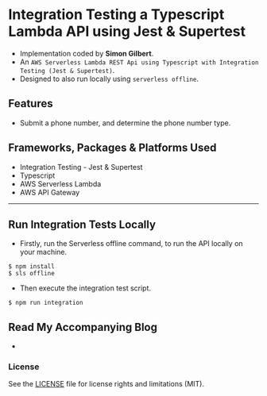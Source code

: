 # Integration Testing a Typescript Lambda API using Jest & Supertest

- Implementation coded by **Simon Gilbert**.
- An `AWS Serverless Lambda REST Api using Typescript with Integration Testing (Jest & Supertest)`.
- Designed to also run locally using `serverless offline`.

## Features
- Submit a phone number, and determine the phone number type.

## Frameworks, Packages & Platforms Used
- Integration Testing - Jest & Supertest
- Typescript
- AWS Serverless Lambda
- AWS API Gateway

---

## Run Integration Tests Locally

- Firstly, run the Serverless offline command, to run the API locally on your machine.

```
$ npm install
$ sls offline
```

- Then execute the integration test script.

```
$ npm run integration
```

## Read My Accompanying Blog
- 


### License
See the [LICENSE](LICENSE.md) file for license rights and limitations (MIT).